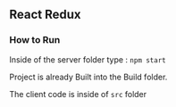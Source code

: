 ## React Redux

### How to Run 

Inside of the server folder type : `npm start`

Project is already Built into the Build folder.

The client code is inside of `src` folder
